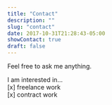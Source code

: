 ```yaml
---
title: "Contact"
description: ""
slug: "contact"
date: 2017-10-31T21:28:43-05:00
showContact: true
draft: false
---
```


Feel free to ask me anything.

I am interested in...  
[x] freelance work  
[x] contract work  